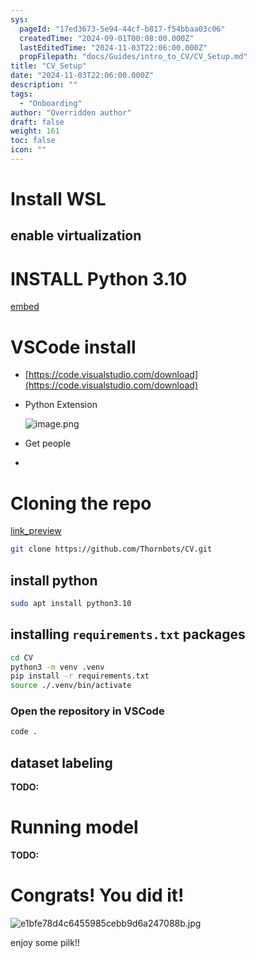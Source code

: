 ```yaml
---
sys:
  pageId: "17ed3673-5e94-44cf-b817-f54bbaa03c06"
  createdTime: "2024-09-01T00:08:00.000Z"
  lastEditedTime: "2024-11-03T22:06:00.000Z"
  propFilepath: "docs/Guides/intro_to_CV/CV_Setup.md"
title: "CV_Setup"
date: "2024-11-03T22:06:00.000Z"
description: ""
tags:
  - "Onboarding"
author: "Overridden author"
draft: false
weight: 161
toc: false
icon: ""
---
```


# Install WSL

## enable virtualization

# INSTALL Python 3.10

[embed](https://www.rose-hulman.edu/class/csse/csse132/2425a/labs/prelab1-wsl2.html)

# VSCode install

- [https://code.visualstudio.com/download](https://code.visualstudio.com/download)
- Python Extension

	![image.png](https://prod-files-secure.s3.us-west-2.amazonaws.com/d518164a-d88e-44d1-a4ee-3adb3bd8bce0/d82b6650-a5e4-4d3c-b8c9-93d817dae00e/image.png?X-Amz-Algorithm=AWS4-HMAC-SHA256&X-Amz-Content-Sha256=UNSIGNED-PAYLOAD&X-Amz-Credential=ASIAZI2LB466U6ZIZBHW%2F20250524%2Fus-west-2%2Fs3%2Faws4_request&X-Amz-Date=20250524T220729Z&X-Amz-Expires=3600&X-Amz-Security-Token=IQoJb3JpZ2luX2VjEFIaCXVzLXdlc3QtMiJGMEQCIBl1TFsf4hQ33RgyRSaO2b3%2BUsM1SV4QUzcrKlwefNQjAiAWTnlDQNrE4dNzJKhGM3YhBGacFsI%2BOsKAyKyWuM2MKCr%2FAwgbEAAaDDYzNzQyMzE4MzgwNSIMKnd%2F0gj5m5nZPj8vKtwDd6KDaBHF8%2FJJlif%2F2hpA4DHEze9093GSdePZGOma0I408qC%2FDirUm0BphuMXB1xOYrwyHEDY9slOQlFUVzfJS1jP3Dmi%2B1BJaF6mM%2BeOcaZQ4BvZ7pxDBRNhuE%2BdziDmDZcUAt6A4w1wzcCUQKbi7CM%2BtP1xT7C7UXqD9PMoV%2BrcamTa%2FFTq0CMStk76ZF6orHSnZVOsQMaJTbYG78qh%2Fo%2FsSEtQpvCcl%2Be7cJo4Pg%2FsncUYnHRKfhH3v22aH3IfSvwkGzmQ0u3W76ETDRzDr7C2BU7bjFMfhqIs6bcSwEVRtHpyDqQX9mlocJBnJSjaGMhPHEBrG5f2FacKhnAzj17vH%2BY%2FOlVvJP5vtJeLVTUx2OV4qFOjxDMogUHgfR2fulj3zcjPOxy5dft4Q6ypIJSD2r81rMQ%2FnLVB8n0qMlB7JYfvRKGWNZIXPrI%2BraQ6aZrLhdWQbLHuMvBAuCZyKMP69WUyH2PZVo8zbwCwUEYgcGwhrfBGUOEMYdvCTz3pISOMhyxUTkC8ky8nQYKPMD89u1jzW6%2F16Qw0Szi%2BWK7qhn84giIyqwrXGglKS2tePOF63QQuh3mntHBRa0lEa%2FKqWEiPwa5Hcy6HNQAxIbHkezwFJ7eBaNeBzHUw3JXIwQY6pgF1s7D2plWHBF%2BqFiBIrEuDNYBbK3nluJze3TBoBtJSEdJxmaZ2KCG%2B0XjLnIIqLxU3ynn%2B1zL5l8DKlP9XZsGAsHHRH63%2F07hwLWP3p84HuQnvx912B1Yakg39PNMPlXT5kXxHDejLkhly7cWRAV1Omk%2FHl%2BZlH2XfQJRbjwzhjCj2POGd2WsDGM0iKt1QqNnH%2FrQrXJsYVdAfbM1wy%2F8L2QUgKLE6&X-Amz-Signature=04e03c714047c4525ae84fe900c48c64253153b305c92d71052c2e372f070ed5&X-Amz-SignedHeaders=host&x-id=GetObject)
- Get people
- 

# Cloning the repo

[link_preview](https://github.com/Thornbots/CV/)

```bash
git clone https://github.com/Thornbots/CV.git
```

## install python

```bash
sudo apt install python3.10
```

## installing `requirements.txt` packages

```bash
cd CV
python3 -m venv .venv
pip install -r requirements.txt
source ./.venv/bin/activate
```

### Open the repository in VSCode

```bash
code .
```

## dataset labeling  

**TODO:**

# Running model

**TODO:**

# Congrats! You did it!

![e1bfe78d4c6455985cebb9d6a247088b.jpg](https://prod-files-secure.s3.us-west-2.amazonaws.com/d518164a-d88e-44d1-a4ee-3adb3bd8bce0/7d1ce04e-65d6-40c8-814d-754280e9515a/e1bfe78d4c6455985cebb9d6a247088b.jpg?X-Amz-Algorithm=AWS4-HMAC-SHA256&X-Amz-Content-Sha256=UNSIGNED-PAYLOAD&X-Amz-Credential=ASIAZI2LB4662MYSHJ2F%2F20250524%2Fus-west-2%2Fs3%2Faws4_request&X-Amz-Date=20250524T220728Z&X-Amz-Expires=3600&X-Amz-Security-Token=IQoJb3JpZ2luX2VjEFQaCXVzLXdlc3QtMiJHMEUCIQDBQbt5zlonotvziubdkgEXXXQZfSb0JGpEvjxgjuQP6wIgH%2FWCa0VbnHba%2B1LO%2FcXkN8SmSLB1FFJnGCnffbaCbeoq%2FwMIHRAAGgw2Mzc0MjMxODM4MDUiDDO8mLH2qTH92TuRhSrcAx2nM2vO1ZyMDtJh66PLCCs%2B%2FrEagr%2FZbcCfV7zx4SJayvokH9y5UeLw%2BtTmur5c7mQPdiA1kWJtsdNJ1TuY%2FqGuu86c%2Bho9%2FhZ%2Fq2XAGS5TX7pIswmzDS%2Br2V9BHQKlwQ2tsl6c6mbR%2F00kNMQDIUXqcPZyVeIQOKyRK5S6OXgMb7TCx0HET29Iz%2BFbqXuyq0QujNL1NwTryC18IKqOmLIaxqoORv6n2f7gu3528VrJ%2FIZtv7f3ESC42GaiodHd27d29%2F776aAGz0DVkxfBRlRq9Vkm4nE%2FpgFsurLiWnu8LtTnSB%2B%2FS7h9LiOpDa32R3zYOmTkb%2FYLH%2FzfyhGm6pi%2FECfQfr2Rkfm3BZiL5SD7%2Bdfo7srwWtoL1FHlwbzY2WECBpVy7IoEKdbS3wQtuMZtLEuNwY5t%2B6MOjYB6B7l9ZKIvfC1%2F8K%2FR7W0Pq9Jr5NbiCZ4qrBn7GOH7I%2BCPdsvCmAFKruhV%2B6bnR9C5YS%2BKTlNpiW8Sy9o9OackydcARgCersSAZKeNxZxt2aq93W0C0xWwMtO3FbWNUd0Sck%2FN6NpOKvc6%2BNvmaK0JwD0R2zV%2F5BFJibYjwQRCbAssVqCMlRRUBFKJHuOfrqoKENiOsIKeLeT2fnFu3n6QMKzSyMEGOqUBx6nj63Rz02dwn%2Fy0DQVMfcIPV6l%2B2ZMP4MiuJ03vUJEhEFtwkec0aCNI5RhcENXooFdx7k0QVkP7UkpRgtzPG3KaGsr6J1VFannRusBwbz%2BFJrMAlHEhNqrdz76XWU200uqUZwDrOCJJyJlNM0Oei8C52flaY33v377Ssdudab8OTZW5w4DSEAcCS2RBmvKfL%2FHI3UuNAse5EfCMXtouKFFq9HhE&X-Amz-Signature=529c0f550aac7a7df6183aadb8815f08a0a94135cc5bcb2ce12c3946eacbedf5&X-Amz-SignedHeaders=host&x-id=GetObject)

enjoy some pilk!!
